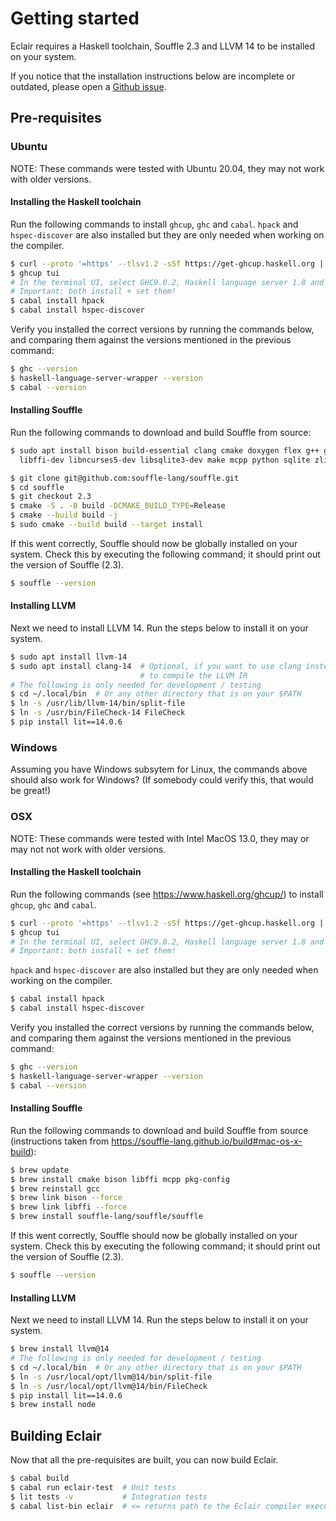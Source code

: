 # Getting started

Eclair requires a Haskell toolchain, Souffle 2.3 and LLVM 14 to be installed on
your system.

If you notice that the installation instructions below are incomplete or
outdated, please open a [Github issue](https://github.com/luc-tielen/eclair-lang/issues).

## Pre-requisites

### Ubuntu

NOTE: These commands were tested with Ubuntu 20.04, they may not work with older
versions.

#### Installing the Haskell toolchain

Run the following commands to install `ghcup`, `ghc` and `cabal`. `hpack` and
`hspec-discover` are also installed but they are only needed when working on the
compiler.

```bash
$ curl --proto '=https' --tlsv1.2 -sSf https://get-ghcup.haskell.org | sh
$ ghcup tui
# In the terminal UI, select GHC9.0.2, Haskell language server 1.8 and Cabal 3.6.
# Important: both install + set them!
$ cabal install hpack
$ cabal install hspec-discover
```

Verify you installed the correct versions by running the commands below, and
comparing them against the versions mentioned in the previous command:

```bash
$ ghc --version
$ haskell-language-server-wrapper --version
$ cabal --version
```

#### Installing Souffle

Run the following commands to download and build Souffle from source:

```bash
$ sudo apt install bison build-essential clang cmake doxygen flex g++ git \
  libffi-dev libncurses5-dev libsqlite3-dev make mcpp python sqlite zlib1g-dev

$ git clone git@github.com:souffle-lang/souffle.git
$ cd souffle
$ git checkout 2.3
$ cmake -S . -B build -DCMAKE_BUILD_TYPE=Release
$ cmake --build build -j
$ sudo cmake --build build --target install
```

If this went correctly, Souffle should now be globally installed on your system.
Check this by executing the following command; it should print out the version
of Souffle (2.3).

```bash
$ souffle --version
```

#### Installing LLVM

Next we need to install LLVM 14. Run the steps below to install it on your
system.

```bash
$ sudo apt install llvm-14
$ sudo apt install clang-14  # Optional, if you want to use clang instead of llc
                             # to compile the LLVM IR
# The following is only needed for development / testing
$ cd ~/.local/bin  # Or any other directory that is on your $PATH
$ ln -s /usr/lib/llvm-14/bin/split-file
$ ln -s /usr/bin/FileCheck-14 FileCheck
$ pip install lit==14.0.6
```

### Windows

Assuming you have Windows subsytem for Linux, the commands above should also
work for Windows? (If somebody could verify this, that would be great!)

### OSX

NOTE: These commands were tested with Intel MacOS 13.0, they may or may not not work 
with older versions.

#### Installing the Haskell toolchain

Run the following commands (see https://www.haskell.org/ghcup/) to install `ghcup`, `ghc` and `cabal`. 


```bash
$ curl --proto '=https' --tlsv1.2 -sSf https://get-ghcup.haskell.org | sh
$ ghcup tui
# In the terminal UI, select GHC9.0.2, Haskell language server 1.8 and Cabal 3.6.
# Important: both install + set them! 
```

`hpack` and `hspec-discover` are also installed but they are only needed when working on the compiler.

```bash
$ cabal install hpack
$ cabal install hspec-discover
```

Verify you installed the correct versions by running the commands below, and
comparing them against the versions mentioned in the previous command:

```bash
$ ghc --version
$ haskell-language-server-wrapper --version
$ cabal --version
```

#### Installing Souffle

Run the following commands to download and build Souffle from source (instructions taken from https://souffle-lang.github.io/build#mac-os-x-build):

```bash
$ brew update
$ brew install cmake bison libffi mcpp pkg-config
$ brew reinstall gcc
$ brew link bison --force
$ brew link libffi --force
$ brew install souffle-lang/souffle/souffle
```

If this went correctly, Souffle should now be globally installed on your system.
Check this by executing the following command; it should print out the version
of Souffle (2.3).

```bash
$ souffle --version
```

#### Installing LLVM

Next we need to install LLVM 14. Run the steps below to install it on your
system.

```bash
$ brew install llvm@14
# The following is only needed for development / testing
$ cd ~/.local/bin  # Or any other directory that is on your $PATH
$ ln -s /usr/local/opt/llvm@14/bin/split-file
$ ln -s /usr/local/opt/llvm@14/bin/FileCheck
$ pip install lit==14.0.6
$ brew install node
```

## Building Eclair

Now that all the pre-requisites are built, you can now build Eclair.

```bash
$ cabal build
$ cabal run eclair-test  # Unit tests
$ lit tests -v           # Integration tests
$ cabal list-bin eclair  # <= returns path to the Eclair compiler executable
```
